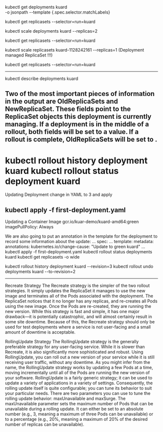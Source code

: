 kubectl  get deployments kuard \
-o jsonpath --template {.spec.selector.matchLabels}

kubectl  get replicasets --selector=run=kuard

kubectl  scale deployments kuard --replicas=2

kubectl  get replicasets --selector=run=kuard

kubectl  scale replicasets kuard-1128242161 --replicas=1 (Deployment managed ReplicaSet !!!)

kubectl  get replicasets --selector=run=kuard

---
kubectl  describe deployments kuard

Two of the most important pieces of information in the output are
OldReplicaSets and NewReplicaSet. These fields point to the
ReplicaSet objects this deployment is currently managing. If a deployment
is in the middle of a rollout, both fields will be set to a value. If a rollout is
complete, OldReplicaSets will be set to <none>.
---
kubectl  rollout history deployment kuard
kubectl  rollout status  deployment kuard
===
Updating Deployment
	change in YAML to 3 and apply

kubectl  apply -f  first-deployment.yaml
----
Updating a Container Image
	gcr.io/kuar-demo/kuard-amd64:green
	imagePullPolicy: Always

We are also going to put an annotation in the template for the deployment
to record some information about the update:
...
spec:
...
template:
  metadata:
    annotations:
      kubernetes.io/change-cause: "Update to green kuard"
…
kubectl  apply -f  first-deployment.yaml
kubectl  rollout status deployments kuard
kubectl  get replicasets -o wide

 kubectl  rollout history deployment kuard --revision=3
 kubectl  rollout undo deployments kuard --to-revision=2

---

Recreate Strategy
The Recreate strategy is the simpler of the two rollout strategies. It
simply updates the ReplicaSet it manages to use the new image and
terminates all of the Pods associated with the deployment. The ReplicaSet
notices that it no longer has any replicas, and re-creates all Pods using the
new image. Once the Pods are re-created, they are running the new
version.
While this strategy is fast and simple, it has one major drawback—it is
potentially catastrophic, and will almost certainly result in some site
downtime. Because of this, the Recreate strategy should only be used for
test deployments where a service is not user-facing and a small amount of
downtime is acceptable.

RollingUpdate Strategy
The RollingUpdate strategy is the generally preferable strategy for any
user-facing service. While it is slower than Recreate, it is also
significantly more sophisticated and robust. Using RollingUpdate, you
can roll out a new version of your service while it is still receiving user
traffic, without any downtime.
As you might infer from the name, the RollingUpdate strategy works by
updating a few Pods at a time, moving incrementally until all of the Pods
are running the new version of your software.
RollingUpdate is a fairly generic strategy; it can be used to update a
variety of applications in a variety of settings. Consequently, the rolling
update itself is quite configurable; you can tune its behavior to suit your
particular needs. There are two parameters you can use to tune the rolling
update behavior: maxUnavailable and maxSurge.
The maxUnavailable parameter sets the maximum number of Pods that
can be unavailable during a rolling update. It can either be set to an
absolute number (e.g., 3, meaning a maximum of three Pods can be
unavailable) or to a percentage (e.g., 20%, meaning a maximum of 20% of
the desired number of replicas can be unavailable).

